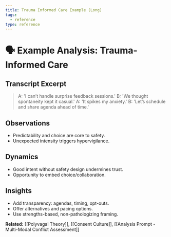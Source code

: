```yaml
---
title: Trauma Informed Care Example (Long)
tags:
  - reference
type: reference
---
```


<!-- @format -->

# 🗣 Example Analysis: Trauma-Informed Care

## Transcript Excerpt

> A: 'I can’t handle surprise feedback sessions.' B: 'We thought spontaneity kept it
> casual.' A: 'It spikes my anxiety.' B: 'Let’s schedule and share agenda ahead of
> time.'

## Observations

- Predictability and choice are core to safety.
- Unexpected intensity triggers hypervigilance.

## Dynamics

- Good intent without safety design undermines trust.
- Opportunity to embed choice/collaboration.

## Insights

- Add transparency: agendas, timing, opt-outs.
- Offer alternatives and pacing options.
- Use strengths-based, non-pathologizing framing.

**Related:** [[Polyvagal Theory]], [[Consent Culture]],
[[Analysis Prompt - Multi-Modal Conflict Assessment]]
